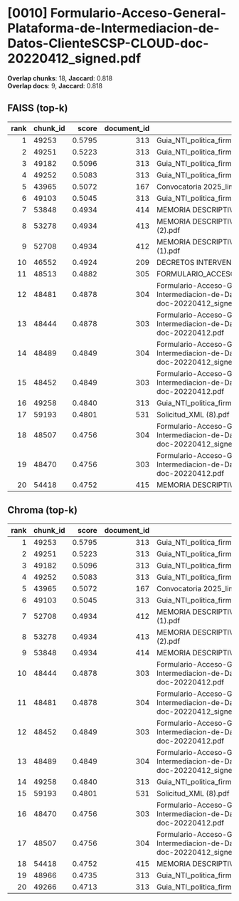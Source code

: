 # [0010] Formulario-Acceso-General-Plataforma-de-Intermediacion-de-Datos-ClienteSCSP-CLOUD-doc-20220412_signed.pdf

**Overlap chunks**: 18, **Jaccard**: 0.818  
**Overlap docs**: 9, **Jaccard**: 0.818

## FAISS (top-k)
rank | chunk_id | score | document_id | title
---:|---|---:|---:|---
1 | 49253 | 0.5795 | 313 | Guia_NTI_politica_firma_electr_PDF_2ed_2017.pdf
2 | 49251 | 0.5223 | 313 | Guia_NTI_politica_firma_electr_PDF_2ed_2017.pdf
3 | 49182 | 0.5096 | 313 | Guia_NTI_politica_firma_electr_PDF_2ed_2017.pdf
4 | 49252 | 0.5083 | 313 | Guia_NTI_politica_firma_electr_PDF_2ed_2017.pdf
5 | 43965 | 0.5072 | 167 | Convocatoria 2025_limpia_DEF_firmado.pdf
6 | 49103 | 0.5045 | 313 | Guia_NTI_politica_firma_electr_PDF_2ed_2017.pdf
7 | 53848 | 0.4934 | 414 | MEMORIA DESCRIPTIVA_ANEXOS_ONDA (1).pdf
8 | 53278 | 0.4934 | 413 | MEMORIA DESCRIPTIVA_ANEXOS_ONDA (1) (2).pdf
9 | 52708 | 0.4934 | 412 | MEMORIA DESCRIPTIVA_ANEXOS_ONDA (1) (1).pdf
10 | 46552 | 0.4924 | 209 | DECRETOS INTERVENCIÓN 1S 2024.PDF
11 | 48513 | 0.4882 | 305 | FORMULARIO_ACCESO_PID.pdf
12 | 48481 | 0.4878 | 304 | Formulario-Acceso-General-Plataforma-de-Intermediacion-de-Datos-ClienteSCSP-CLOUD-doc-20220412_signed.pdf
13 | 48444 | 0.4878 | 303 | Formulario-Acceso-General-Plataforma-de-Intermediacion-de-Datos-ClienteSCSP-CLOUD-doc-20220412.pdf
14 | 48489 | 0.4849 | 304 | Formulario-Acceso-General-Plataforma-de-Intermediacion-de-Datos-ClienteSCSP-CLOUD-doc-20220412_signed.pdf
15 | 48452 | 0.4849 | 303 | Formulario-Acceso-General-Plataforma-de-Intermediacion-de-Datos-ClienteSCSP-CLOUD-doc-20220412.pdf
16 | 49258 | 0.4840 | 313 | Guia_NTI_politica_firma_electr_PDF_2ed_2017.pdf
17 | 59193 | 0.4801 | 531 | Solicitud_XML (8).pdf
18 | 48507 | 0.4756 | 304 | Formulario-Acceso-General-Plataforma-de-Intermediacion-de-Datos-ClienteSCSP-CLOUD-doc-20220412_signed.pdf
19 | 48470 | 0.4756 | 303 | Formulario-Acceso-General-Plataforma-de-Intermediacion-de-Datos-ClienteSCSP-CLOUD-doc-20220412.pdf
20 | 54418 | 0.4752 | 415 | MEMORIA DESCRIPTIVA_ANEXOS_ONDA.pdf

## Chroma (top-k)
rank | chunk_id | score | document_id | title
---:|---|---:|---:|---
1 | 49253 | 0.5795 | 313 | Guia_NTI_politica_firma_electr_PDF_2ed_2017.pdf
2 | 49251 | 0.5223 | 313 | Guia_NTI_politica_firma_electr_PDF_2ed_2017.pdf
3 | 49182 | 0.5096 | 313 | Guia_NTI_politica_firma_electr_PDF_2ed_2017.pdf
4 | 49252 | 0.5083 | 313 | Guia_NTI_politica_firma_electr_PDF_2ed_2017.pdf
5 | 43965 | 0.5072 | 167 | Convocatoria 2025_limpia_DEF_firmado.pdf
6 | 49103 | 0.5045 | 313 | Guia_NTI_politica_firma_electr_PDF_2ed_2017.pdf
7 | 52708 | 0.4934 | 412 | MEMORIA DESCRIPTIVA_ANEXOS_ONDA (1) (1).pdf
8 | 53278 | 0.4934 | 413 | MEMORIA DESCRIPTIVA_ANEXOS_ONDA (1) (2).pdf
9 | 53848 | 0.4934 | 414 | MEMORIA DESCRIPTIVA_ANEXOS_ONDA (1).pdf
10 | 48444 | 0.4878 | 303 | Formulario-Acceso-General-Plataforma-de-Intermediacion-de-Datos-ClienteSCSP-CLOUD-doc-20220412.pdf
11 | 48481 | 0.4878 | 304 | Formulario-Acceso-General-Plataforma-de-Intermediacion-de-Datos-ClienteSCSP-CLOUD-doc-20220412_signed.pdf
12 | 48452 | 0.4849 | 303 | Formulario-Acceso-General-Plataforma-de-Intermediacion-de-Datos-ClienteSCSP-CLOUD-doc-20220412.pdf
13 | 48489 | 0.4849 | 304 | Formulario-Acceso-General-Plataforma-de-Intermediacion-de-Datos-ClienteSCSP-CLOUD-doc-20220412_signed.pdf
14 | 49258 | 0.4840 | 313 | Guia_NTI_politica_firma_electr_PDF_2ed_2017.pdf
15 | 59193 | 0.4801 | 531 | Solicitud_XML (8).pdf
16 | 48470 | 0.4756 | 303 | Formulario-Acceso-General-Plataforma-de-Intermediacion-de-Datos-ClienteSCSP-CLOUD-doc-20220412.pdf
17 | 48507 | 0.4756 | 304 | Formulario-Acceso-General-Plataforma-de-Intermediacion-de-Datos-ClienteSCSP-CLOUD-doc-20220412_signed.pdf
18 | 54418 | 0.4752 | 415 | MEMORIA DESCRIPTIVA_ANEXOS_ONDA.pdf
19 | 48966 | 0.4735 | 313 | Guia_NTI_politica_firma_electr_PDF_2ed_2017.pdf
20 | 49266 | 0.4713 | 313 | Guia_NTI_politica_firma_electr_PDF_2ed_2017.pdf
